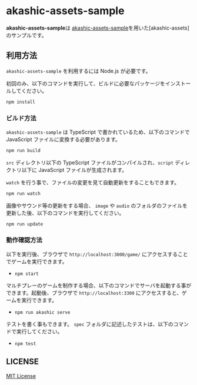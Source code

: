 # akashic-assets-sample

**akashic-assets-sample**は [akashic-assets-sample]()を用いた[akashic-assets]のサンプルです。

## 利用方法

`akashic-assets-sample` を利用するには Node.js が必要です。

初回のみ、以下のコマンドを実行して、ビルドに必要なパッケージをインストールしてください。

```sh
npm install
```

### ビルド方法

`akashic-assets-sample` は TypeScript で書かれているため、以下のコマンドで JavaScript ファイルに変換する必要があります。

```sh
npm run build
```

`src` ディレクトリ以下の TypeScript ファイルがコンパイルされ、`script` ディレクトリ以下に JavaScript ファイルが生成されます。

`watch` を行う事で、ファイルの変更を見て自動更新をすることもできます。

```sh
npm run watch
```

画像やサウンド等の更新をする場合、 `image` や `audio` のフォルダのファイルを更新した後、以下のコマンドを実行してください。

```sh
npm run update
```

### 動作確認方法

以下を実行後、ブラウザで `http://localhost:3000/game/` にアクセスすることでゲームを実行できます。

- `npm start`

マルチプレーのゲームを制作する場合、以下のコマンドでサーバを起動する事ができます。起動後、ブラウザで `http://localhost:3300` にアクセスすると、ゲームを実行できます。

- `npm run akashic serve`

テストを書く事もできます。 `spec` フォルダに記述したテストは、以下のコマンドで実行してください。

- `npm test`

## LICENSE

[MIT License](./LICENSE)
